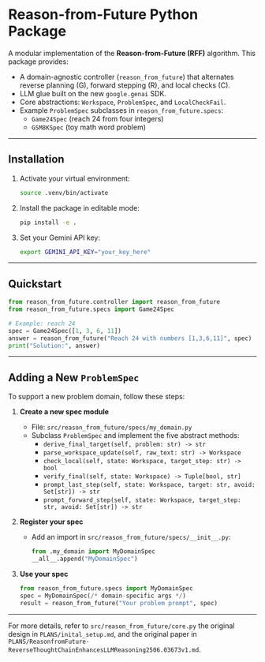# Reason-from-Future Python Package

A modular implementation of the **Reason-from-Future (RFF)** algorithm.  This package provides:

- A domain-agnostic controller (`reason_from_future`) that alternates reverse planning (G), forward stepping (R), and local checks (C).
- LLM glue built on the new `google.genai` SDK.
- Core abstractions: `Workspace`, `ProblemSpec`, and `LocalCheckFail`.
- Example `ProblemSpec` subclasses in `reason_from_future.specs`:
  - `Game24Spec` (reach 24 from four integers)
  - `GSM8KSpec` (toy math word problem)

---

## Installation

1. Activate your virtual environment:
   ```bash
   source .venv/bin/activate
   ```

2. Install the package in editable mode:
   ```bash
   pip install -e .
   ```

3. Set your Gemini API key:
   ```bash
   export GEMINI_API_KEY="your_key_here"
   ```

---

## Quickstart

```python
from reason_from_future.controller import reason_from_future
from reason_from_future.specs import Game24Spec

# Example: reach 24
spec = Game24Spec([1, 3, 6, 11])
answer = reason_from_future("Reach 24 with numbers [1,3,6,11]", spec)
print("Solution:", answer)
```

---

## Adding a New `ProblemSpec`

To support a new problem domain, follow these steps:

1. **Create a new spec module**
   - File: `src/reason_from_future/specs/my_domain.py`
   - Subclass `ProblemSpec` and implement the five abstract methods:
     - `derive_final_target(self, problem: str) -> str`
     - `parse_workspace_update(self, raw_text: str) -> Workspace`
     - `check_local(self, state: Workspace, target_step: str) -> bool`
     - `verify_final(self, state: Workspace) -> Tuple[bool, str]`
     - `prompt_last_step(self, state: Workspace, target: str, avoid: Set[str]) -> str`
     - `prompt_forward_step(self, state: Workspace, target_step: str, avoid: Set[str]) -> str`

2. **Register your spec**
   - Add an import in `src/reason_from_future/specs/__init__.py`:
     ```python
     from .my_domain import MyDomainSpec
     __all__.append("MyDomainSpec")
     ```

3. **Use your spec**
   ```python
   from reason_from_future.specs import MyDomainSpec
   spec = MyDomainSpec(/* domain-specific args */)
   result = reason_from_future("Your problem prompt", spec)
   ```

---

For more details, refer to `src/reason_from_future/core.py` the original design in `PLANS/inital_setup.md`, and the original paper in `PLANS/ReasonfromFuture-ReverseThoughtChainEnhancesLLMReasoning2506.03673v1.md`.
